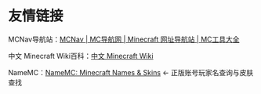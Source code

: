 # 友情链接

MCNav导航站：[MCNav | MC导航网 | Minecraft 网址导航站 | MC工具大全](https://www.mcnav.net/)

中文 Minecraft Wiki百科：[中文 Minecraft Wiki](https://zh.minecraft.wiki/)

NameMC：[NameMC: Minecraft Names & Skins](https://namemc.com/) ← 正版账号玩家名查询与皮肤查找